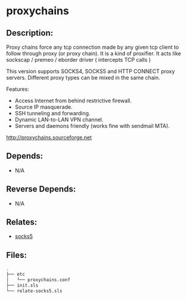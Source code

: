 # proxychains

## Description:

Proxy chains force any tcp connection made by any given tcp client to follow through proxy (or proxy chain). It is a kind of proxifier. It acts like sockscap / premeo / eborder driver ( intercepts TCP calls )

This version supports SOCKS4, SOCKS5 and HTTP CONNECT proxy servers. Different proxy types can be mixed in the same chain.

Features:

 * Access Internet from behind restrictive firewall.
 * Source IP masquerade.
 * SSH tunneling and forwarding.
 * Dynamic LAN-to-LAN VPN channel.
 * Servers and daemons friendly (works fine with sendmail MTA).

http://proxychains.sourceforge.net

## Depends:

  -  N/A

## Reverse Depends:

  -  N/A

## Relates:

  -  [socks5](/salt/socks5)

## Files:

```bash
.
├── etc
│   └── proxychains.conf
├── init.sls
└── relate-socks5.sls
```
